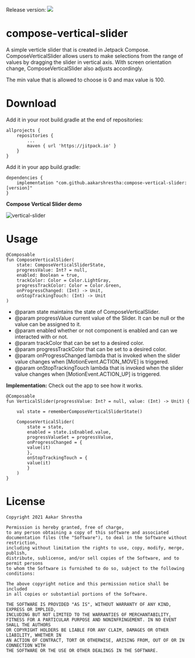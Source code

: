 Release version: [![](https://jitpack.io/v/aakarshrestha/compose-vertical-slider.svg)](https://jitpack.io/#aakarshrestha/compose-vertical-slider)

# compose-vertical-slider

A simple verticle slider that is created in Jetpack Compose. ComposeVerticalSlider allows users to make selections from the range of values by dragging the slider in vertical axis. With screen orientation change, ComposeVerticalSlider also adjusts accordingly.

The min value that is allowed to choose is 0 and max value is 100.

# Download
Add it in your root build.gradle at the end of repositories:
```
allprojects {
	repositories {
		...
		maven { url 'https://jitpack.io' }
	}
}
```

Add it in your app build.gradle:
```
dependencies {
    implementation "com.github.aakarshrestha:compose-vertical-slider:[version]"
}
```

**Compose Vertical Slider demo** 

![vertical-slider](https://user-images.githubusercontent.com/15058925/117324948-486a0a80-ae5e-11eb-97e2-02ae5c48ca00.gif)


# Usage

```
@Composable
fun ComposeVerticalSlider(
    state: ComposeVerticalSliderState,
    progressValue: Int? = null,
    enabled: Boolean = true,
    trackColor: Color = Color.LightGray,
    progressTrackColor: Color = Color.Green,
    onProgressChanged: (Int) -> Unit,
    onStopTrackingTouch: (Int) -> Unit
)
```
* @param state maintains the state of ComposeVerticalSlider.
* @param progressValue current value of the Slider. It can be null or the value can be assigned to it.
* @param enabled whether or not component is enabled and can we interacted with or not.
* @param trackColor that can be set to a desired color.
* @param progressTrackColor that can be set to a desired color.
* @param onProgressChanged lambda that is invoked when the slider value changes when [MotionEvent.ACTION_MOVE] is triggered.
* @param onStopTrackingTouch lambda that is invoked when the slider value changes when [MotionEvent.ACTION_UP] is triggered.

**Implementation:** Check out the app to see how it works.

```
@Composable
fun VerticalSlider(progressValue: Int? = null, value: (Int) -> Unit) {

    val state = rememberComposeVerticalSliderState()

    ComposeVerticalSlider(
        state = state,
        enabled = state.isEnabled.value,
        progressValueSet = progressValue,
        onProgressChanged = {
	    value(it)
        },
        onStopTrackingTouch = {
	    value(it)
        }
    )
}
```

# License

```
Copyright 2021 Aakar Shrestha

Permission is hereby granted, free of charge, 
to any person obtaining a copy of this software and associated 
documentation files (the "Software"), to deal in the Software without restriction,
including without limitation the rights to use, copy, modify, merge, publish,
distribute, sublicense, and/or sell copies of the Software, and to permit persons
to whom the Software is furnished to do so, subject to the following conditions:

The above copyright notice and this permission notice shall be included 
in all copies or substantial portions of the Software.

THE SOFTWARE IS PROVIDED "AS IS", WITHOUT WARRANTY OF ANY KIND, EXPRESS OR IMPLIED, 
INCLUDING BUT NOT LIMITED TO THE WARRANTIES OF MERCHANTABILITY,
FITNESS FOR A PARTICULAR PURPOSE AND NONINFRINGEMENT. IN NO EVENT SHALL THE AUTHORS 
OR COPYRIGHT HOLDERS BE LIABLE FOR ANY CLAIM, DAMAGES OR OTHER LIABILITY, WHETHER IN 
AN ACTION OF CONTRACT, TORT OR OTHERWISE, ARISING FROM, OUT OF OR IN CONNECTION WITH 
THE SOFTWARE OR THE USE OR OTHER DEALINGS IN THE SOFTWARE.

```

